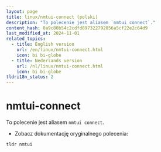 ```yaml
---
layout: page
title: linux/nmtui-connect (polski)
description: "To polecenie jest aliasem `nmtui connect`."
content_hash: 0a9c80b54c2cdfd897322792056a5cf22e2c64d9
last_modified_at: 2024-11-01
related_topics:
  - title: English version
    url: /en/linux/nmtui-connect.html
    icon: bi bi-globe
  - title: Nederlands version
    url: /nl/linux/nmtui-connect.html
    icon: bi bi-globe
tldri18n_status: 2
---
```

# nmtui-connect

To polecenie jest aliasem `nmtui connect`.

- Zobacz dokumentację oryginalnego polecenia:

`tldr nmtui`
